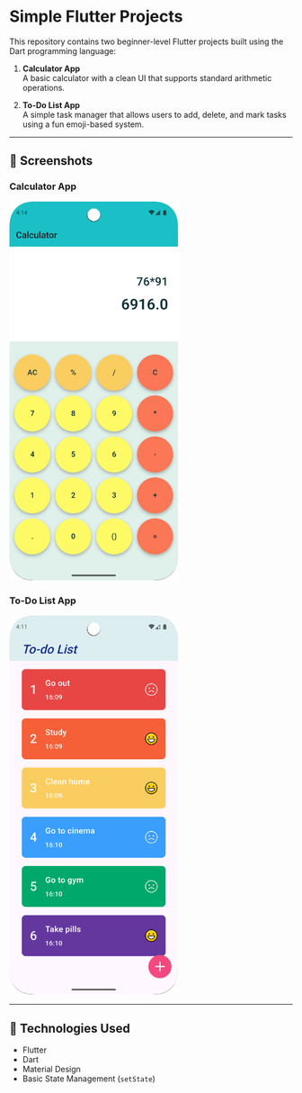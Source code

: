 # Simple Flutter Projects

This repository contains two beginner-level Flutter projects built using the Dart programming language:

1. **Calculator App**  
   A basic calculator with a clean UI that supports standard arithmetic operations.

2. **To-Do List App**  
   A simple task manager that allows users to add, delete, and mark tasks using a fun emoji-based system.

---

## 📱 Screenshots

### Calculator App
<img src="calculator.png" alt="Calculator Screenshot" width="300"/>

### To-Do List App
<img src="todo_list.png" alt="To-Do List Screenshot" width="300"/>

---

## 🚀 Technologies Used
- Flutter
- Dart
- Material Design
- Basic State Management (`setState`)
